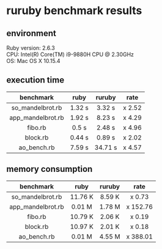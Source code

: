 # ruruby benchmark results

## environment

Ruby version: 2.6.3  
CPU: Intel(R) Core(TM) i9-9880H CPU @ 2.30GHz  
OS: Mac OS X 10.15.4  

## execution time

|benchmark|ruby|ruruby|rate|
|:-----------:|:--------:|:---------:|:-------:|
| so_mandelbrot.rb | 1.32 s | 3.32 s | x 2.52 |
| app_mandelbrot.rb | 1.92 s | 8.23 s | x 4.29 |
| fibo.rb | 0.5 s | 2.48 s | x 4.96 |
| block.rb | 0.44 s | 0.89 s | x 2.02 |
| ao_bench.rb | 7.59 s | 34.71 s | x 4.57 |

## memory consumption

|benchmark|ruby|ruruby|rate|
|:-----------:|:--------:|:---------:|:-------:|
| so_mandelbrot.rb | 11.76  K | 8.59  K | x 0.73 |
| app_mandelbrot.rb | 0.01  M | 1.78  M | x 152.76 |
| fibo.rb | 10.79  K | 2.06  K | x 0.19 |
| block.rb | 10.97  K | 2.01  K | x 0.18 |
| ao_bench.rb | 0.01  M | 4.55  M | x 388.01 |
